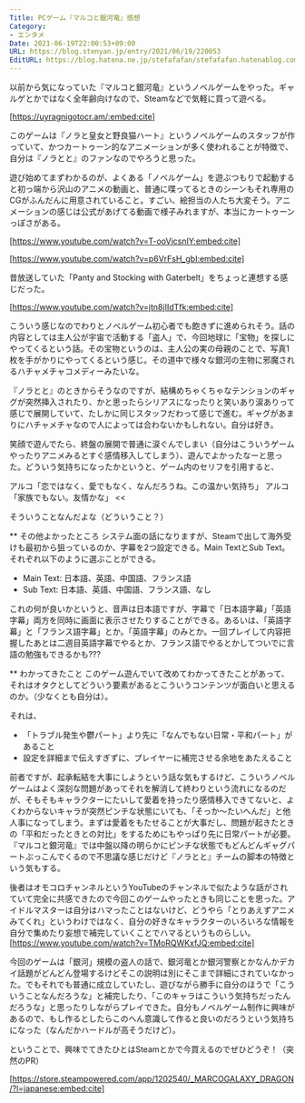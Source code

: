 ```yaml
---
Title: PCゲーム『マルコと銀河竜』感想
Category:
- エンタメ
Date: 2021-06-19T22:00:53+09:00
URL: https://blog.stenyan.jp/entry/2021/06/19/220053
EditURL: https://blog.hatena.ne.jp/stefafafan/stefafafan.hatenablog.com/atom/entry/26006613777744378
---
```


以前から気になっていた『マルコと銀河竜』というノベルゲームをやった。ギャルゲとかではなく全年齢向けなので、Steamなどで気軽に買って遊べる。

[https://uyragnigotocr.am/:embed:cite]

このゲームは『ノラと皇女と野良猫ハート』というノベルゲームのスタッフが作っていて、かつカートゥーン的なアニメーションが多く使われることが特徴で、自分は『ノラとと』のファンなのでやろうと思った。

遊び始めてまずわかるのが、よくある「ノベルゲーム」を遊ぶつもりで起動すると初っ端から沢山のアニメの動画と、普通に喋ってるときのシーンもそれ専用のCGがふんだんに用意されていること。すごい、絵担当の人たち大変そう。アニメーションの感じは公式があげてる動画で様子みれますが、本当にカートゥーンっぽさがある。

[https://www.youtube.com/watch?v=T-ooVicsnIY:embed:cite]

[https://www.youtube.com/watch?v=p6VrFsH_gbI:embed:cite]

昔放送していた「Panty and Stocking with Gaterbelt」をちょっと連想する感じだった。

[https://www.youtube.com/watch?v=jtn8jIIdTfk:embed:cite]

こういう感じなのでわりとノベルゲーム初心者でも飽きずに進められそう。話の内容としては主人公が宇宙で活動する「盗人」で、今回地球に「宝物」を探しにやってくるという話。その宝物というのは、主人公の実の母親のことで、写真1枚を手がかりにやってくるという感じ。その道中で様々な銀河の生物に邪魔されるハチャメチャコメディーみたいな。

『ノラとと』のときからそうなのですが、結構めちゃくちゃなテンションのギャグが突然挿入されたり、かと思ったらシリアスになったりと笑いあり涙ありって感じで展開していて、たしかに同じスタッフだわって感じで進む。ギャグがあまりにハチャメチャなので人によっては合わないかもしれない。自分は好き。

笑顔で遊んでたら、終盤の展開で普通に涙ぐんでしまい（自分はこういうゲームやったりアニメみるとすぐ感情移入してしまう）、遊んでよかったなーと思った。どういう気持ちになったかというと、ゲーム内のセリフを引用すると、

>>
アルコ「恋ではなく、愛でもなく、なんだろうね。この温かい気持ち」
アルコ「家族でもない。友情かな」
<<

そういうことなんだよな（どういうこと？）

** その他よかったところ
システム面の話になりますが、Steamで出して海外受けも最初から狙っているのか、字幕を2つ設定できる。Main TextとSub Text。それぞれ以下のように選ぶことができる。
- Main Text: 日本語、英語、中国語、フランス語
- Sub Text: 日本語、英語、中国語、フランス語、なし

これの何が良いかというと、音声は日本語ですが、字幕で「日本語字幕」「英語字幕」両方を同時に画面に表示させたりすることができる。あるいは、「英語字幕」と「フランス語字幕」とか。「英語字幕」のみとか。一回プレイして内容把握したあとは二週目英語字幕でやるとか、フランス語でやるとかしてついでに言語の勉強もできるかも???

** わかってきたこと
このゲーム遊んでいて改めてわかってきたことがあって、それはオタクとしてどういう要素があるとこういうコンテンツが面白いと思えるのか。（少なくとも自分は）。

それは、
- 「トラブル発生や鬱パート」より先に「なんでもない日常・平和パート」があること
-  設定を詳細まで伝えすぎずに、プレイヤーに補完させる余地をあたえること

前者ですが、起承転結を大事にしようという話な気もするけど、こういうノベルゲームはよく深刻な問題があってそれを解消して終わりという流れになるのだが、そもそもキャラクターにたいして愛着を持ったり感情移入できてないと、よくわからないキャラが突然ピンチな状態にいても、「そっか～たいへんだ」と他人事になってしまう。まずは愛着をもたせることが大事だし、問題が起きたときの「平和だったときとの対比」をするためにもやっぱり先に日常パートが必要。『マルコと銀河竜』では中盤以降の明らかにピンチな状態でもどんどんギャグパートぶっこんでくるので不思議な感じだけど『ノラとと』チームの脚本の特徴という気もする。

後者はオモコロチャンネルというYouTubeのチャンネルで似たような話がされていて完全に共感できたので今回このゲームやったときも同じことを思った。アイドルマスターは自分はハマったことはないけど、どうやら「とりあえずアニメみてくれ」というわけではなく、自分の好きなキャラクターのいろいろな情報を自分で集めたり妄想で補完していくことでハマるというものらしい。
[https://www.youtube.com/watch?v=TMoRQWKxfJQ:embed:cite]

今回のゲームは「銀河」規模の盗人の話で、銀河竜とか銀河警察とかなんかデカイ話題がどんどん登場するけどそこの説明は別にそこまで詳細にされていなかった。でもそれでも普通に成立していたし、遊びながら勝手に自分のほうで「こういうことなんだろうな」と補完したり、「このキャラはこういう気持ちだったんだろうな」と思ったりしながらプレイできた。自分もノベルゲーム制作に興味があるので、もし作るとしたらこのへん意識して作ると良いのだろうという気持ちになった（なんだかハードルが高そうだけど）。

ということで、興味でてきたひとはSteamとかで今買えるのでぜひどうぞ！（突然のPR）

[https://store.steampowered.com/app/1202540/_MARCOGALAXY_DRAGON/?l=japanese:embed:cite]
